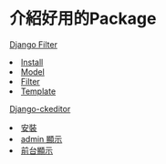 # 介紹好用的Package





<a href="https://github.com/Eddie02582/Django-tutorial/tree/master/Model/Field">Django Filter</a>
<u1>
    <li><a href=https://github.com/Eddie02582/Django-tutorial/tree/master/Other%20Packages/django-filter#install>Install</a></li>
    <li><a href=https://github.com/Eddie02582/Django-tutorial/tree/master/Other%20Packages/django-filter#model>Model</a></li>
    <li><a href=https://github.com/Eddie02582/Django-tutorial/tree/master/Other%20Packages/django-filter#filter>Filter</a></li> 
    <li><a href=https://github.com/Eddie02582/Django-tutorial/tree/master/Other%20Packages/django-filter#template>Template</a></li> 
</ul>



<a href="https://github.com/Eddie02582/Django-tutorial/tree/master/Other%20Packages/django-ckeditor">Django-ckeditor</a>
<u1>
    <li><a href=https://github.com/Eddie02582/Django-tutorial/tree/master/Other%20Packages/django-ckeditor#%E5%AE%89%E8%A3%9D>安裝</a></li>
    <li><a href=https://github.com/Eddie02582/Django-tutorial/tree/master/Other%20Packages/django-ckeditor#admin%E9%A1%AF%E7%A4%BA>admin 顯示</a></li>
    <li><a href=https://github.com/Eddie02582/Django-tutorial/tree/master/Other%20Packages/django-ckeditor#%E5%89%8D%E5%8F%B0%E9%A1%AF%E7%A4%BA>前台顯示</a></li> 
</ul>




